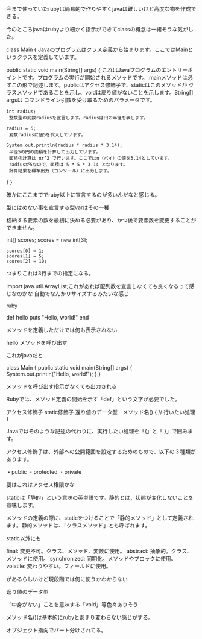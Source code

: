 今まで使っていたrubyは簡易的で作りやすくjavaは難しいけど高度な物を作成できる。

今のところjavaはrubyより細かく指示ができてclassの概念は一緒そうな気がした。

class Main {
   Javaのプログラムはクラス定義から始まります。ここではMainというクラスを定義しています。

  public static void main(String[] args) {
     これはJavaプログラムのエントリーポイントです。プログラムの実行が開始されるメソッドです。
     mainメソッドは必ずこの形で記述します。publicはアクセス修飾子で、staticはこのメソッドが
     クラスメソッドであることを示し、voidは戻り値がないことを示します。String[] argsは
    コマンドライン引数を受け取るためのパラメータです。

    int radius;
     整数型の変数radiusを宣言します。radiusは円の半径を表します。

    radius = 5;
     変数radiusに値5を代入しています。

    System.out.println(radius * radius * 3.14);
     半径5の円の面積を計算して出力しています。
     面積の計算は πr^2 で行います。ここではπ（パイ）の値を3.14としています。
     radiusが5なので、面積は 5 * 5 * 3.14 となります。
     計算結果を標準出力（コンソール）に出力します。
  }
}

確かにここまででruby以上に宣言するのが多いんだなと感じる。

型にはめない事を宣言する型varはその一種





格納する要素の数を最初に決める必要があり、かつ後で要素数を変更することができません。

 int[] scores;
    scores = new int[3];

    scores[0] = 1;
    scores[1] = 5;
    scores[2] = 10;

つまりこれは3行までの指定になる。





import java.util.ArrayList;これがあれば配列数を宣言しなくても良くなるって感じなのかな
自動でなんかリサイズするみたいな感じ




ruby

def hello
  puts "Hello, world!"
end

 メソッドを定義しただけでは何も表示されない

hello メソッドを呼び出す

これがjavaだと

class Main {
    public static void main(String[] args) {
        System.out.println("Hello, world!");
    }
}




メソッドを呼び出す指示がなくても出力される

Rubyでは、メソッド定義の開始を示す「def」という文字が必要でした。

アクセス修飾子 static修飾子 返り値のデータ型　メソッド名() {
  // 行いたい処理
}

Javaではそのような記述の代わりに、実行したい処理を「{」と「 }」で囲みます。

アクセス修飾子は、外部への公開範囲を設定するためのもので、以下の３種類があります。

・public
・protected
・private

要はこれはアクセス権限かな

staticは「静的」という意味の英単語です。静的とは、状態が変化しないことを意味します。

メソッドの定義の際に、staticをつけることで「静的メソッド」として定義されます。静的メソッドは、「クラスメソッド」とも呼ばれます。

static以外にも

final: 変更不可。クラス、メソッド、変数に使用。
abstract: 抽象的。クラス、メソッドに使用。
synchronized: 同期化。メソッドやブロックに使用。
volatile: 変わりやすい。フィールドに使用。

があるらしいけど現段階では何に使うかわからない

返り値のデータ型　

「中身がない」ことを意味する「void」等色々ありそう

メソッド名()は基本的にrubyとあまり変わらない感じがする。

オブジェクト指向でパート分けされてる。




